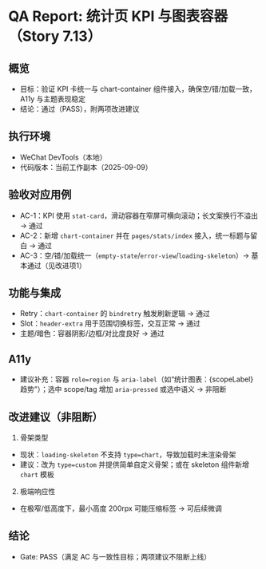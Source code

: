 # QA Report: 统计页 KPI 与图表容器（Story 7.13）

## 概览
- 目标：验证 KPI 卡统一与 chart-container 组件接入，确保空/错/加载一致，A11y 与主题表现稳定
- 结论：通过（PASS），附两项改进建议

## 执行环境
- WeChat DevTools（本地）
- 代码版本：当前工作副本（2025-09-09）

## 验收对应用例
- AC-1：KPI 使用 `stat-card`，滑动容器在窄屏可横向滚动；长文案换行不溢出 → 通过
- AC-2：新增 `chart-container` 并在 `pages/stats/index` 接入，统一标题与留白 → 通过
- AC-3：空/错/加载统一（`empty-state`/`error-view`/`loading-skeleton`）→ 基本通过（见改进项1）

## 功能与集成
- Retry：`chart-container` 的 `bindretry` 触发刷新逻辑 → 通过
- Slot：`header-extra` 用于范围切换标签，交互正常 → 通过
- 主题/暗色：容器阴影/边框/对比度良好 → 通过

## A11y
- 建议补充：容器 `role=region` 与 `aria-label`（如“统计图表：{scopeLabel} 趋势”）；选中 scope/tag 增加 `aria-pressed` 或选中语义 → 非阻断

## 改进建议（非阻断）
1) 骨架类型
- 现状：`loading-skeleton` 不支持 `type=chart`，导致加载时未渲染骨架
- 建议：改为 `type=custom` 并提供简单自定义骨架；或在 skeleton 组件新增 `chart` 模板

2) 极端响应性
- 在极窄/低高度下，最小高度 200rpx 可能压缩标签 → 可后续微调

## 结论
- Gate: PASS（满足 AC 与一致性目标；两项建议不阻断上线）

